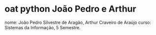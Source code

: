 # oat python João Pedro e Arthur
nome: João Pedro Silvestre de Aragão, Arthur Craveiro de Araújo
curso: Sistemas da Informação, 5 Semestre.
